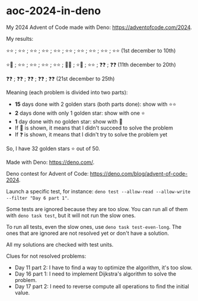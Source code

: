 # aoc-2024-in-deno

My 2024 Advent of Code made with Deno: https://adventofcode.com/2024.

My results:

⭐️⭐️ ; ⭐️⭐️ ; ⭐️⭐️ ; ⭐️⭐️ ; ⭐️⭐️ ; ⭐️⭐️ ; ⭐️⭐️ ; ⭐️⭐️ ; ⭐️⭐️ ; ⭐️⭐️ (1st december to 10th)

⭐️🚫 ; ⭐️⭐️ ; ⭐️⭐️ ; ⭐️⭐️ ; ⭐️⭐️ ; 🚫🚫 ; ⭐️🚫 ; ⭐️⭐️ ; ❓❓ ; ❓❓ (11th december to 20th)

❓❓ ; ❓❓ ; ❓❓ ; ❓❓ ; ❓❓ (21st december to 25th)

Meaning (each problem is divided into two parts):
* **15** days done with 2 golden stars (both parts done): show with ⭐️⭐️
* **2** days done with only 1 golden star: show with one ⭐️
* **1** day done with no golden star: show with 🚫
* If 🚫 is shown, it means that I didn't succeed to solve the problem
* If ❓ is shown, it means that I didn't try to solve the problem yet

So, I have 32 golden stars ⭐️ out of 50.

Made with Deno: https://deno.com/.

Deno contest for Advent of Code: https://deno.com/blog/advent-of-code-2024.

Launch a specific test, for instance: `deno test --allow-read --allow-write --filter "Day 6 part 1"`.

Some tests are ignored because they are too slow.
You can run all of them with `deno task test`, but it will not run the slow ones.

To run all tests, even the slow ones, use `deno task test-even-long`.
The ones that are ignored are not resolved yet or don't have a solution.

All my solutions are checked with test units.

Clues for not resolved problems:
* Day 11 part 2: I have to find a way to optimize the algorithm, it's too slow.
* Day 16 part 1: I need to implement Dijkstra's algorithm to solve the problem.
* Day 17 part 2: I need to reverse compute all operations to find the initial value.
